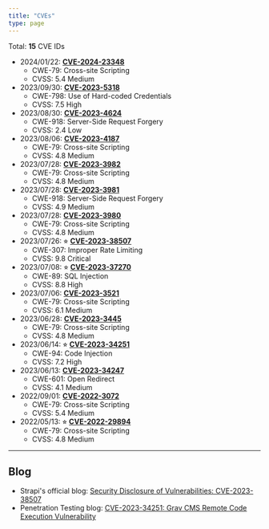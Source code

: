 ```yaml
---
title: "CVEs"
type: page
---
```


Total: **15** CVE IDs
- 2024/01/22: **[CVE-2024-23348](https://nvd.nist.gov/vuln/detail/CVE-2024-23348)**
  - CWE-79: Cross-site Scripting
  - CVSS: 5.4 Medium
- 2023/09/30: **[CVE-2023-5318](https://nvd.nist.gov/vuln/detail/CVE-2023-5318)**
  - CWE-798: Use of Hard-coded Credentials
  - CVSS: 7.5 High
- 2023/08/30: **[CVE-2023-4624](https://nvd.nist.gov/vuln/detail/CVE-2023-4624)**
  - CWE-918: Server-Side Request Forgery
  - CVSS: 2.4 Low
- 2023/08/06: **[CVE-2023-4187](https://nvd.nist.gov/vuln/detail/CVE-2023-4187)**
  - CWE-79: Cross-site Scripting
  - CVSS: 4.8 Medium
- 2023/07/28: **[CVE-2023-3982](https://nvd.nist.gov/vuln/detail/CVE-2023-3982)**
  - CWE-79: Cross-site Scripting
  - CVSS: 4.8 Medium
- 2023/07/28: **[CVE-2023-3981](https://nvd.nist.gov/vuln/detail/CVE-2023-3981)**
  - CWE-918: Server-Side Request Forgery
  - CVSS: 4.9 Medium
- 2023/07/28: **[CVE-2023-3980](https://nvd.nist.gov/vuln/detail/CVE-2023-3980)**
  - CWE-79: Cross-site Scripting
  - CVSS: 4.8 Medium
- 2023/07/26: ⭐︎ **[CVE-2023-38507](https://nvd.nist.gov/vuln/detail/CVE-2023-38507)**
  - CWE-307: Improper Rate Limiting
  - CVSS: 9.8 Critical
- 2023/07/08: ⭐︎ **[CVE-2023-37270](https://nvd.nist.gov/vuln/detail/CVE-2023-37270)**
  - CWE-89: SQL Injection
  - CVSS: 8.8 High
- 2023/07/06: **[CVE-2023-3521](https://nvd.nist.gov/vuln/detail/CVE-2023-3521)**
  - CWE-79: Cross-site Scripting
  - CVSS: 6.1 Medium
- 2023/06/28: **[CVE-2023-3445](https://nvd.nist.gov/vuln/detail/CVE-2023-3445)**
  - CWE-79: Cross-site Scripting
  - CVSS: 4.8 Medium
- 2023/06/14: ⭐︎ **[CVE-2023-34251](https://nvd.nist.gov/vuln/detail/CVE-2023-34251)**
  - CWE-94: Code Injection
  - CVSS: 7.2 High
- 2023/06/13: **[CVE-2023-34247](https://nvd.nist.gov/vuln/detail/CVE-2023-34247)**
  - CWE-601: Open Redirect
  - CVSS: 4.1 Medium
- 2022/09/01: **[CVE-2022-3072](https://nvd.nist.gov/vuln/detail/CVE-2022-3072)**
  - CWE-79: Cross-site Scripting
  - CVSS: 5.4 Medium
- 2022/05/13: ⭐︎ **[CVE-2022-29894](https://nvd.nist.gov/vuln/detail/CVE-2022-29894)**
  - CWE-79: Cross-site Scripting
  - CVSS: 4.8 Medium

---

## Blog

- Strapi's official blog: [Security Disclosure of Vulnerabilities: CVE-2023-38507](https://strapi.io/blog/security-disclosure-of-vulnerabilities-sept-2023)
- Penetration Testing blog: [CVE-2023-34251: Grav CMS Remote Code Execution Vulnerability](https://securityonline.info/cve-2023-34251-grav-cms-remote-code-execution-vulnerability/)
